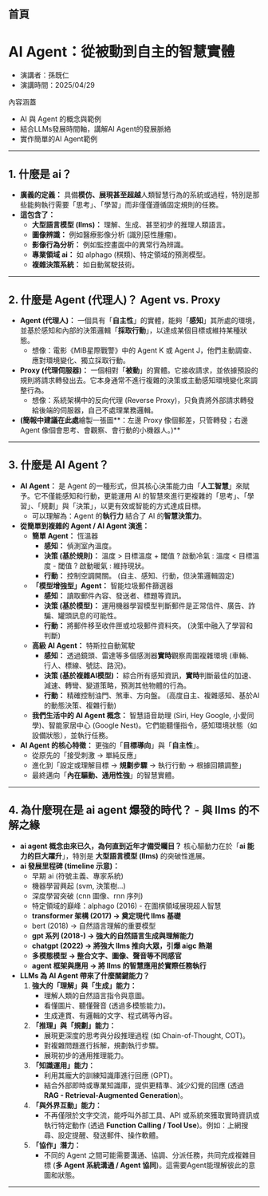 ## 首頁

# AI Agent：從被動到自主的智慧實體

- 演講者：孫既仁
- 演講時間：2025/04/29

內容涵蓋
- AI 與 Agent 的概念與範例
- 結合LLMs發展時間軸，講解AI Agent的發展脈絡
- 實作簡單的AI Agent範例

---

## 1. 什麼是 ai？

* **廣義的定義：** 具備**模仿、展現甚至超越**人類智慧行為的系統或過程，特別是那些能夠執行需要「思考」、「學習」而非僅僅遵循固定規則的任務。
* **這包含了：**
    * **大型語言模型 (llms)：** 理解、生成、甚至初步的推理人類語言。
    * **圖像辨識：** 例如醫療影像分析 (識別惡性腫瘤)。
    * **影像行為分析：** 例如監控畫面中的異常行為辨識。
    * **專業領域 ai：** 如 alphago (棋類)、特定領域的預測模型。
    * **複雜決策系統：** 如自動駕駛技術。

---

## 2. 什麼是 Agent (代理人)？ Agent vs. Proxy

* **Agent (代理人)：** 一個具有「**自主性**」的實體，能夠「**感知**」其所處的環境，並基於感知和內部的決策邏輯「**採取行動**」，以達成某個目標或維持某種狀態。
    * 想像：電影《MIB星際戰警》中的 Agent K 或 Agent J，他們主動調查、應對環境變化、獨立採取行動。
* **Proxy (代理伺服器)：** 一個相對「**被動**」的實體。它接收請求，並依據預設的規則將請求轉發出去。它本身通常不進行複雜的決策或主動感知環境變化來調整行為。
    * 想像：系統架構中的反向代理 (Reverse Proxy)，只負責將外部請求轉發給後端的伺服器，自己不處理業務邏輯。
* **(簡報中建議在此處**繪製一張圖**：左邊 Proxy 像個郵差，只管轉發；右邊 Agent 像個會思考、會觀察、會行動的小機器人。)**

---

## 3. 什麼是 AI Agent？

* **AI Agent：** 是 Agent 的一種形式，但其核心決策能力由「**人工智慧**」來賦予。它不僅能感知和行動，更能運用 AI 的智慧來進行更複雜的「思考」、「學習」、「規劃」與「決策」，以更有效或智能的方式達成目標。
    * 可以理解為：Agent 的**執行力** 結合了 AI 的**智慧決策力**。
* **從簡單到複雜的 Agent / AI Agent 演進：**
    * **簡單 Agent：** 恆溫器
        * **感知：** 偵測室內溫度。
        * **決策 (基於規則)：** 溫度 > 目標溫度 + 閾值 ? 啟動冷氣 : 溫度 < 目標溫度 - 閾值 ? 啟動暖氣 : 維持現狀。
        * **行動：** 控制空調開關。 (自主、感知、行動，但決策邏輯固定)
    * **「模型增強型」Agent：** 智能垃圾郵件篩選器
        * **感知：** 讀取郵件內容、發送者、標題等資訊。
        * **決策 (基於模型)：** 運用機器學習模型判斷郵件是正常信件、廣告、詐騙、罐頭訊息的可能性。
        * **行動：** 將郵件移至收件匣或垃圾郵件資料夾。 (決策中融入了學習和判斷)
    * **高級 AI Agent：** 特斯拉自動駕駛
        * **感知：** 透過鏡頭、雷達等多個感測器**實時**觀察周圍複雜環境 (車輛、行人、標線、號誌、路況)。
        * **決策 (基於複雜AI模型)：** 綜合所有感知資訊，**實時**判斷最佳的加速、減速、轉彎、變道策略，預測其他物體的行為。
        * **行動：** 精確控制油門、煞車、方向盤。 (高度自主、複雜感知、基於AI的動態決策、複雜行動)
    * **我們生活中的 AI Agent 概念：** 智慧語音助理 (Siri, Hey Google, 小愛同學)、智能家居中心 (Google Nest)。它們能聽懂指令，感知環境狀態（如設備狀態），並執行任務。
* **AI Agent 的核心特徵：** 更強的「**目標導向**」與「**自主性**」。
    * 從原先的「接受刺激 -> 單純反應」
    * 進化到「設定或理解目標 -> **規劃步驟** -> 執行行動 -> 根據回饋調整」
    * 最終邁向「**內在驅動、通用性強**」的智慧實體。

---

## 4. 為什麼現在是 ai agent 爆發的時代？ - 與 llms 的不解之緣

* **ai agent 概念由來已久，為何直到近年才備受矚目？** 核心驅動力在於「**ai 能力的巨大躍升**」，特別是 **大型語言模型 (llms)** 的突破性進展。
* **ai 發展里程碑 (timeline 示意)：**
    * 早期 ai (符號主義、專家系統)
    * 機器學習興起 (svm, 決策樹...)
    * 深度學習突破 (cnn 圖像、rnn 序列)
    * 特定領域的巔峰：alphago (2016) - 在圍棋領域展現超人智慧
    * **transformer 架構 (2017) -> 奠定現代 llms 基礎**
    * bert (2018) -> 自然語言理解的重要模型
    * **gpt 系列 (2018-) -> 強大的自然語言生成與理解能力**
    * **chatgpt (2022) -> 將強大 llms 推向大眾，引爆 aigc 熱潮**
    * **多模態模型 -> 整合文字、圖像、聲音等不同感官**
    * **agent 框架與應用 -> 將 llms 的智慧應用於實際任務執行**
* **LLMs 為 AI Agent 帶來了什麼關鍵能力？**
    1.  **強大的「理解」與「生成」能力：**
        * 理解人類的自然語言指令與意圖。
        * 看懂圖片、聽懂聲音 (透過多模態能力)。
        * 生成連貫、有邏輯的文字、程式碼等內容。
    2.  **「推理」與「規劃」能力：**
        * 展現更深度的思考與分段推理過程 (如 Chain-of-Thought, COT)。
        * 對複雜問題進行拆解，規劃執行步驟。
        * 展現初步的通用推理能力。
    3.  **「知識運用」能力：**
        * 利用其龐大的訓練知識庫進行回應 (GPT)。
        * 結合外部即時或專業知識庫，提供更精準、減少幻覺的回應 (透過 **RAG - Retrieval-Augmented Generation**)。
    4.  **「與外界互動」能力：**
        * 不再僅限於文字交流，能呼叫外部工具、API 或系統來獲取實時資訊或執行特定動作 (透過 **Function Calling / Tool Use**)。例如：上網搜尋、設定提醒、發送郵件、操作軟體。
    5.  **「協作」潛力：**
        * 不同的 Agent 之間可能需要溝通、協調、分派任務，共同完成複雜目標 (**多 Agent 系統溝通 / Agent 協同**)。這需要Agent能理解彼此的意圖和狀態。

---